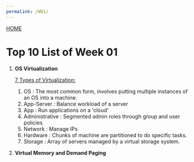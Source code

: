 ```yaml
---
permalink: /W01/
---
```


[HOME](../)

# Top 10 List of Week 01

1. **OS Virtualization**

   <u>7 Types of Virtualization:</u>

   1. OS : The most common form, involves putting multiple instances of an OS into a machine.
   2. App-Server : Balance workload of a server
   3. App : Run applications on a 'cloud'
   4. Administrative : Segmented admin roles through group and user policies
   5. Network : Manage IPs
   6. Hardware : Chunks of machine are partitioned to do specific tasks.
   7. Storage : Array of servers managed by a virtual storage system.

2. **Virtual Memory and Demand Paging**

   

